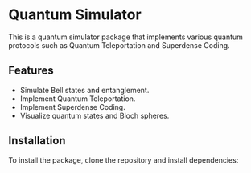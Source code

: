 # Quantum Simulator

This is a quantum simulator package that implements various quantum protocols such as Quantum Teleportation and Superdense Coding.

## Features
- Simulate Bell states and entanglement.
- Implement Quantum Teleportation.
- Implement Superdense Coding.
- Visualize quantum states and Bloch spheres.

## Installation

To install the package, clone the repository and install dependencies:

